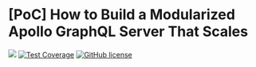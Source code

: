 # [PoC] How to Build a Modularized Apollo GraphQL Server That Scales

![](https://github.com/derek-fong/poc-apollo-server-graphql-module/workflows/.github/workflows/main.yml/badge.svg)
[![Test Coverage](https://api.codeclimate.com/v1/badges/f3eadbf048bdfd90cf15/test_coverage)](https://codeclimate.com/github/derek-fong/poc-apollo-server-graphql-module/test_coverage)
[![GitHub license](https://img.shields.io/badge/license-MIT-blue.svg)](https://github.com/derek-fong/poc-apollo-server-graphql-module/blob/master/LICENSE)
